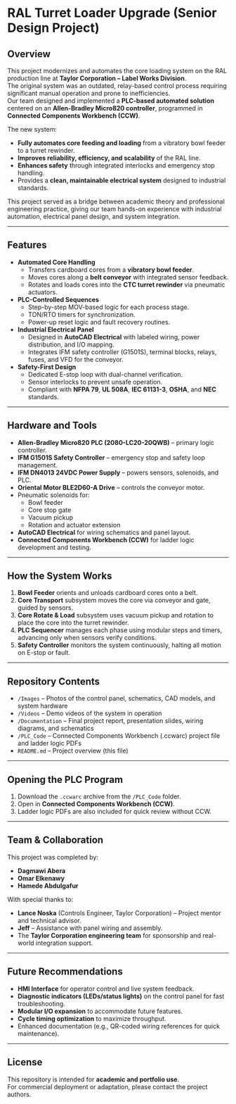 # RAL Turret Loader Upgrade (Senior Design Project)

## Overview
This project modernizes and automates the core loading system on the RAL production line at **Taylor Corporation – Label Works Division**.  
The original system was an outdated, relay-based control process requiring significant manual operation and prone to inefficiencies.  
Our team designed and implemented a **PLC-based automated solution** centered on an **Allen-Bradley Micro820 controller**, programmed in **Connected Components Workbench (CCW)**.  

The new system:
- **Fully automates core feeding and loading** from a vibratory bowl feeder to a turret rewinder.
- **Improves reliability, efficiency, and scalability** of the RAL line.
- **Enhances safety** through integrated interlocks and emergency stop handling.
- Provides a **clean, maintainable electrical system** designed to industrial standards.

This project served as a bridge between academic theory and professional engineering practice, giving our team hands-on experience with industrial automation, electrical panel design, and system integration.

---

## Features
- **Automated Core Handling**
  - Transfers cardboard cores from a **vibratory bowl feeder**.
  - Moves cores along a **belt conveyor** with integrated sensor feedback.
  - Rotates and loads cores into the **CTC turret rewinder** via pneumatic actuators.
- **PLC-Controlled Sequences**
  - Step-by-step MOV-based logic for each process stage.
  - TON/RTO timers for synchronization.
  - Power-up reset logic and fault recovery routines.
- **Industrial Electrical Panel**
  - Designed in **AutoCAD Electrical** with labeled wiring, power distribution, and I/O mapping.
  - Integrates IFM safety controller (G1501S), terminal blocks, relays, fuses, and VFD for the conveyor.
- **Safety-First Design**
  - Dedicated E-stop loop with dual-channel verification.
  - Sensor interlocks to prevent unsafe operation.
  - Compliant with **NFPA 79**, **UL 508A**, **IEC 61131-3**, **OSHA**, and **NEC** standards.

---

## Hardware and Tools
- **Allen-Bradley Micro820 PLC (2080-LC20-20QWB)** – primary logic controller.
- **IFM G1501S Safety Controller** – emergency stop and safety loop management.
- **IFM DN4013 24VDC Power Supply** – powers sensors, solenoids, and PLC.
- **Oriental Motor BLE2D60-A Drive** – controls the conveyor motor.
- Pneumatic solenoids for:
  - Bowl feeder
  - Core stop gate
  - Vacuum pickup
  - Rotation and actuator extension
- **AutoCAD Electrical** for wiring schematics and panel layout.
- **Connected Components Workbench (CCW)** for ladder logic development and testing.

---

## How the System Works
1. **Bowl Feeder** orients and unloads cardboard cores onto a belt.  
2. **Core Transport** subsystem moves the core via conveyor and gate, guided by sensors.  
3. **Core Rotate & Load** subsystem uses vacuum pickup and rotation to place the core into the turret rewinder.  
4. **PLC Sequencer** manages each phase using modular steps and timers, advancing only when sensors verify conditions.  
5. **Safety Controller** monitors the system continuously, halting all motion on E-stop or fault.

---

## Repository Contents

- `/Images` – Photos of the control panel, schematics, CAD models, and system hardware  
- `/Videos` – Demo videos of the system in operation  
- `/Documentation` – Final project report, presentation slides, wiring diagrams, and schematics  
- `/PLC_Code` – Connected Components Workbench (.ccwarc) project file and ladder logic PDFs  
- `README.md` – Project overview (this file)

---

## Opening the PLC Program
1. Download the `.ccwarc` archive from the `/PLC_Code` folder.  
2. Open in **Connected Components Workbench (CCW)**.  
3. Ladder logic PDFs are also included for quick review without CCW.

---

## Team & Collaboration
This project was completed by:
- **Dagmawi Abera**
- **Omar Elkenawy**
- **Hamede Abdulgafur**

With special thanks to:
- **Lance Noska** (Controls Engineer, Taylor Corporation) – Project mentor and technical advisor.  
- **Jeff** – Assistance with panel wiring and assembly.  
- The **Taylor Corporation engineering team** for sponsorship and real-world integration support.

---

## Future Recommendations
- **HMI Interface** for operator control and live system feedback.  
- **Diagnostic indicators (LEDs/status lights)** on the control panel for fast troubleshooting.  
- **Modular I/O expansion** to accommodate future features.  
- **Cycle timing optimization** to maximize throughput.  
- Enhanced documentation (e.g., QR-coded wiring references for quick maintenance).

---

## License
This repository is intended for **academic and portfolio use**.  
For commercial deployment or adaptation, please contact the project authors.

